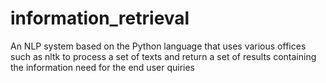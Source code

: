 # information_retrieval
An NLP system based on the Python language that uses various offices such as nltk to process a set of texts and return a set of results containing the information need for the end user quiries 
